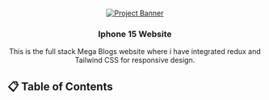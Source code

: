 <div align="center">
  <br />
    <a href="https://youtu.be/kRQbRAJ4-Fs" target="_blank">
      <img src="https://i.postimg.cc/37PnQw8n/Image-from.png" alt="Project Banner">
    </a>
  <br />

  <h3 align="center">Iphone 15 Website</h3>

   <div align="center">
     This is the full stack Mega Blogs website where i have integrated redux and Tailwind CSS for responsive design.
    </div>
</div>

## 📋 <a name="table">Table of Contents</a>
